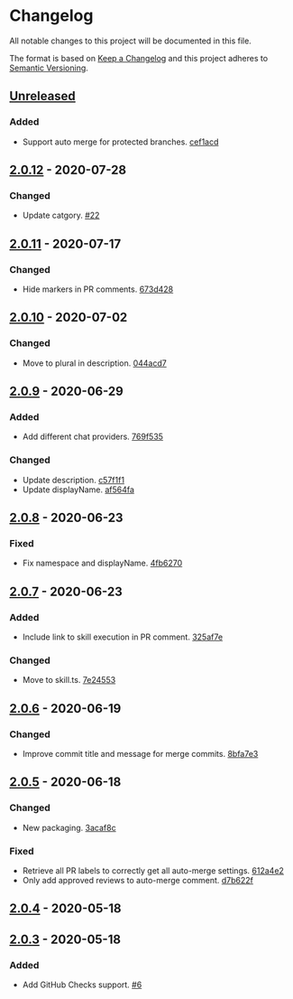# Changelog

All notable changes to this project will be documented in this file.

The format is based on [Keep a Changelog](http://keepachangelog.com/)
and this project adheres to [Semantic Versioning](http://semver.org/).

## [Unreleased](https://github.com/atomist-skills/github-auto-merge-skill/compare/2.0.12...HEAD)

### Added

-   Support auto merge for protected branches. [cef1acd](https://github.com/atomist-skills/github-auto-merge-skill/commit/cef1acd5705ff92a2c20bde0823a57e5d6ca0767)

## [2.0.12](https://github.com/atomist-skills/github-auto-merge-skill/compare/2.0.11...2.0.12) - 2020-07-28

### Changed

-   Update catgory. [#22](https://github.com/atomist-skills/github-auto-merge-skill/issues/22)

## [2.0.11](https://github.com/atomist-skills/github-auto-merge-skill/compare/2.0.10...2.0.11) - 2020-07-17

### Changed

-   Hide markers in PR comments. [673d428](https://github.com/atomist-skills/github-auto-merge-skill/commit/673d428b116b3f5614fcb3c88b9649afd0e2c6bb)

## [2.0.10](https://github.com/atomist-skills/github-auto-merge-skill/compare/2.0.9...2.0.10) - 2020-07-02

### Changed

-   Move to plural in description. [044acd7](https://github.com/atomist-skills/github-auto-merge-skill/commit/044acd751dccc3c7333acdc907b71b20710ac08c)

## [2.0.9](https://github.com/atomist-skills/github-auto-merge-skill/compare/2.0.8...2.0.9) - 2020-06-29

### Added

-   Add different chat providers. [769f535](https://github.com/atomist-skills/github-auto-merge-skill/commit/769f53546f3ea760c92bbb73f518a912a9cfbd04)

### Changed

-   Update description. [c57f1f1](https://github.com/atomist-skills/github-auto-merge-skill/commit/c57f1f155c65f3119ba2a3023af928a9b5004480)
-   Update displayName. [af564fa](https://github.com/atomist-skills/github-auto-merge-skill/commit/af564fa9c845c3f9c70d9097562cb302cd792fe5)

## [2.0.8](https://github.com/atomist-skills/github-auto-merge-skill/compare/2.0.7...2.0.8) - 2020-06-23

### Fixed

-   Fix namespace and displayName. [4fb6270](https://github.com/atomist-skills/github-auto-merge-skill/commit/4fb62705a9c2cbd6430d27b869893e8a5f6a65ee)

## [2.0.7](https://github.com/atomist-skills/github-auto-merge-skill/compare/2.0.6...2.0.7) - 2020-06-23

### Added

-   Include link to skill execution in PR comment. [325af7e](https://github.com/atomist-skills/github-auto-merge-skill/commit/325af7ea0ea32aeff9932e89ee6c6fbe8364e655)

### Changed

-   Move to skill.ts. [7e24553](https://github.com/atomist-skills/github-auto-merge-skill/commit/7e2455346fe5c7203d4202d35aec3b374c3722b0)

## [2.0.6](https://github.com/atomist-skills/github-auto-merge-skill/compare/2.0.5...2.0.6) - 2020-06-19

### Changed

-   Improve commit title and message for merge commits. [8bfa7e3](https://github.com/atomist-skills/github-auto-merge-skill/commit/8bfa7e3e9661478623cd0be02170d6ba0bf5f1bd)

## [2.0.5](https://github.com/atomist-skills/github-auto-merge-skill/compare/2.0.4...2.0.5) - 2020-06-18

### Changed

-   New packaging. [3acaf8c](https://github.com/atomist-skills/github-auto-merge-skill/commit/3acaf8c7a89c67c4b25b361bd9befa2f7adca4d8)

### Fixed

-   Retrieve all PR labels to correctly get all auto-merge settings. [612a4e2](https://github.com/atomist-skills/github-auto-merge-skill/commit/612a4e2469f6b45ebbeef35a3c1113d161408c75)
-   Only add approved reviews to auto-merge comment. [d7b622f](https://github.com/atomist-skills/github-auto-merge-skill/commit/d7b622f942f72c52e58cfb603b0bc29df4a605b7)

## [2.0.4](https://github.com/atomist-skills/github-auto-merge-skill/compare/2.0.3...2.0.4) - 2020-05-18

## [2.0.3](https://github.com/atomist-skills/github-auto-merge-skill/tree/2.0.3) - 2020-05-18

### Added

-   Add GitHub Checks support. [#6](https://github.com/atomist-skills/github-auto-merge-skill/issues/6)
